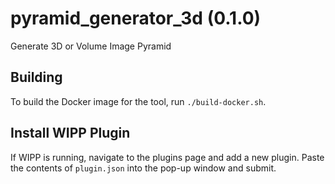 # pyramid_generator_3d (0.1.0)

Generate 3D or Volume Image Pyramid

## Building

To build the Docker image for the tool, run `./build-docker.sh`.

## Install WIPP Plugin

If WIPP is running, navigate to the plugins page and add a new plugin. Paste the
contents of `plugin.json` into the pop-up window and submit.
